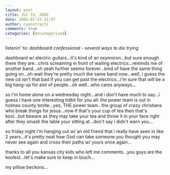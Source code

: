 ```yaml
---
layout: post
title: Jul 23, 2003
date: 2003-07-23 21:57
author: ryanstraits
comments: true
categories: [Uncategorized]
---
```

listenin' to: <em>dashboard confessional - several ways to die trying</em>

dashboard w/ electric guitars...it's kind of an oxymoron...but sure enough there they are...chris screaming in front of wailing electrics...reminds me of another band...oh yeah further seems forever...kind of have the same thing going on...oh wait they're pretty much the same band now...well, i guess the new cd isn't that bad if you can get past the electrics...i'm sure that will be a big hang-up for alot of people...oh well...who cares anyways...

so i'm home alone on a wednesday night...and i don't have much to say...i guess i have one interesting tidbit for you all: the power team is out in holmes county tonite...yes, THE power team...the group of crazy christians who break things for jesus...now if that's your cup of tea then that's kool...but beware as they may take your tea and throw it in your face right after they smash the table your sitting at...don't say i didn't warn you...

so friday night i'm hanging out w/ an old friend that i really have seen in like 2 years...it's pretty neat how God can take someone you thought you may never see again and cross their paths w/ yours once again...

thanks to all you kansas city kids who left me comments...you guys are the koolest...let's make sure to keep in touch...

my pillow beckons...
